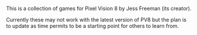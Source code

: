 This is a collection of games for Pixel Vision 8 by Jess Freeman (its creator).

Currently these may not work with the latest version of PV8 but the plan is to
update as time permits to be a starting point for others to learn from.
